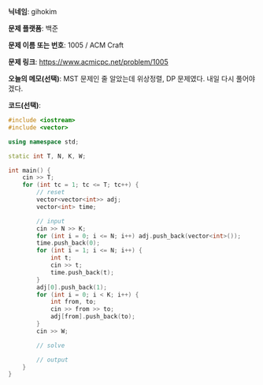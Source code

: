 **닉네임**: gihokim

**문제 플랫폼**: 백준

**문제 이름 또는 번호**: 1005 / ACM Craft

**문제 링크**: https://www.acmicpc.net/problem/1005

**오늘의 메모(선택)**: MST 문제인 줄 알았는데 위상정렬, DP 문제였다. 내일 다시 풀어야겠다.

**코드(선택)**:

```c++
#include <iostream>
#include <vector>

using namespace std;

static int T, N, K, W;

int main() {
	cin >> T;
	for (int tc = 1; tc <= T; tc++) {
		// reset
		vector<vector<int>> adj;
		vector<int> time;

		// input
		cin >> N >> K;
		for (int i = 0; i <= N; i++) adj.push_back(vector<int>());
		time.push_back(0);
		for (int i = 1; i <= N; i++) {
			int t;
			cin >> t;
			time.push_back(t);
		}
		adj[0].push_back(1);
		for (int i = 0; i < K; i++) {
			int from, to;
			cin >> from >> to;
			adj[from].push_back(to);
		}
		cin >> W;

		// solve

		// output
	}
}
```
